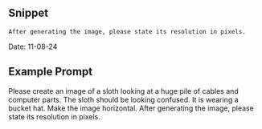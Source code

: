 ## Snippet

```
After generating the image, please state its resolution in pixels.
```

Date: 11-08-24

## Example Prompt

Please create an image of a sloth looking at a huge pile of cables and computer parts. The sloth should be looking confused. It is wearing a bucket hat. Make the image horizontal. After generating the image, please state its resolution in pixels.